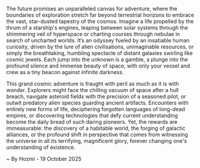 
The future promises an unparalleled canvas for adventure, where the boundaries of exploration stretch far beyond terrestrial horizons to embrace the vast, star-dusted tapestry of the cosmos. Imagine a life propelled by the thrum of a starship's engines, leaping between solar systems through the shimmering veil of hyperspace or charting courses through nebulae in search of uncharted worlds. It’s an odyssey fueled by an insatiable human curiosity, driven by the lure of alien civilisations, unimaginable resources, or simply the breathtaking, humbling spectacle of distant galaxies swirling like cosmic jewels. Each jump into the unknown is a gamble, a plunge into the profound silence and immense beauty of space, with only your vessel and crew as a tiny beacon against infinite darkness.

This grand cosmic adventure is fraught with peril as much as it is with wonder. Explorers might face the chilling vacuum of space after a hull breach, navigate asteroid fields with the precision of a seasoned pilot, or outwit predatory alien species guarding ancient artifacts. Encounters with entirely new forms of life, deciphering forgotten languages of long-dead empires, or discovering technologies that defy current understanding become the daily bread of such daring pioneers. Yet, the rewards are immeasurable: the discovery of a habitable world, the forging of galactic alliances, or the profound shift in perspective that comes from witnessing the universe in all its terrifying, magnificent glory, forever changing one's understanding of existence.

~ By Hozmi - 19 October 2025
